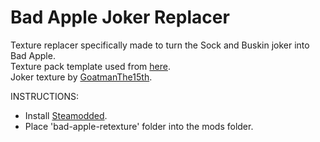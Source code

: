 # Bad Apple Joker Replacer
Texture replacer specifically made to turn the Sock and Buskin joker into Bad Apple.\
Texture pack template used from [here](https://github.com/emihead/balatro-texture-pack-template).\
Joker texture by [GoatmanThe15th](https://www.deviantart.com/goatmanthe15th/art/Bad-Apple-Joker-Balatro-Touhou-Fanart-1161958312).


INSTRUCTIONS:
- Install [Steamodded](https://github.com/Steamodded/smods).
- Place 'bad-apple-retexture' folder into the mods folder.
